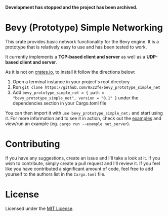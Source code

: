 **Development has stopped and the project has been archived.**

# Bevy (Prototype) Simple Networking
This crate provides basic network functionality for the Bevy engine. It is a prototype that is relatively easy to use and has been tested to work.

It currently implements a **TCP-based client and server** as well as a **UDP-based client and server**.

As it is not on [crates.io](https://crates.io), to install it follow the directions below:
  1. Open a terminal instance in your project's root directory
  2. Run `git clone https://github.com/0x22fe/bevy_prototype_simple_net`
  3. Add `bevy_prototype_simple_net = { path = "bevy_prototype_simple_net", version = "0.1" }` under the dependencies section in your Cargo.toml file

You can then import it with `use bevy_prototype_simple_net;` and start using it. For more information and to see it in action, check out the [examples](./examples/README.md) and view/run an example (eg. `cargo run --example net_server`).

# Contributing
If you have any suggestions, create an issue and I'll take a look at it. If you wish to contribute, simply create a pull request and I'll review it. If you feel like you have contributed a significant amount of code, feel free to add yourself to the authors list in the `Cargo.toml` file.

# License
Licensed under the [MIT License](./LICENSE).
